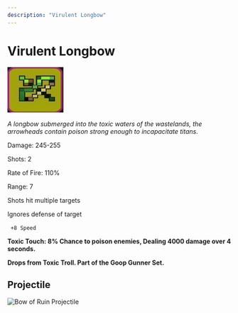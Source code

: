 ```yaml
---
description: "Virulent Longbow"
---
```


# Virulent Longbow

![long](https://raw.githubusercontent.com/Terracidal/Gifs/refs/heads/main/Virulent.png)

*A longbow submerged into the toxic waters of the wastelands, the arrowheads contain poison strong enough to incapacitate titans.*


Damage: 245-255

Shots: 2

Rate of Fire: 110%

Range: 7

Shots hit multiple targets

Ignores defense of target

     +8 Speed

**Toxic Touch: 8% Chance to poison enemies, Dealing 4000 damage over 4 seconds.**


**Drops from Toxic Troll. Part of the Goop Gunner Set.**
 

## Projectile 

![Bow of Ruin Projectile](https://raw.githubusercontent.com/Valor-Inc/Wiki/refs/heads/main/static/img/weapons/Bows/virulent.gif)
